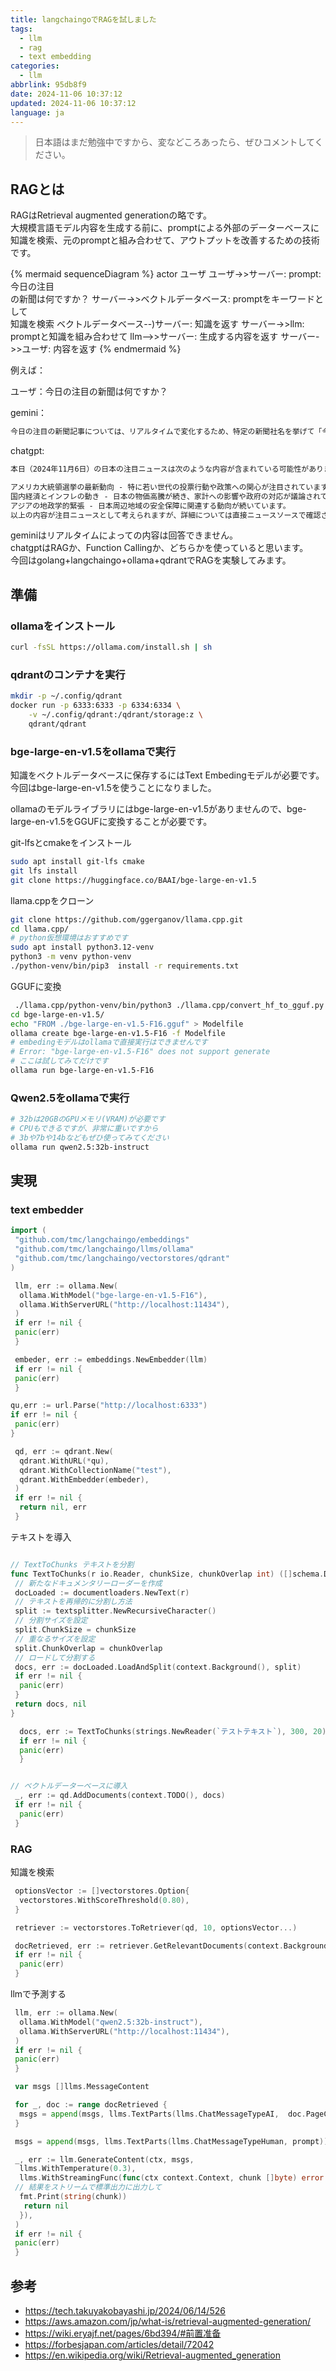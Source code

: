 ```yaml
---
title: langchaingoでRAGを試しました
tags:
  - llm
  - rag
  - text embedding
categories:
  - llm
abbrlink: 95db8f9
date: 2024-11-06 10:37:12
updated: 2024-11-06 10:37:12
language: ja
---
```


> 日本語はまだ勉強中ですから、変などころあったら、ぜひコメントしてください。

## RAGとは

RAGはRetrieval augmented generationの略です。  
大規模言語モデル内容を生成する前に、promptによる外部のデーターベースに知識を検索、元のpromptと組み合わせて、アウトプットを改善するための技術です。  

{% mermaid sequenceDiagram %}
    actor ユーザ
    ユーザ->>サーバー: prompt: 今日の注目<br/>の新聞は何ですか？
    サーバー->>ベクトルデータベース: promptをキーワードとして<br/>知識を検索
    ベクトルデータベース--)サーバー: 知識を返す
    サーバー->>llm: promptと知識を組み合わせて
    llm-->>サーバー: 生成する内容を返す
    サーバー->>ユーザ: 内容を返す
{% endmermaid %}

例えば：

ユーザ：今日の注目の新聞は何ですか？

gemini：

```txt
今日の注目の新聞記事については、リアルタイムで変化するため、特定の新聞社名を挙げて「今日の注目の記事はこれです」と断言することは難しいです。
```

chatgpt:

```txt
本日（2024年11月6日）の日本の注目ニュースは次のような内容が含まれている可能性があります：

アメリカ大統領選挙の最新動向 - 特に若い世代の投票行動や政策への関心が注目されています。
国内経済とインフレの動き - 日本の物価高騰が続き、家計への影響や政府の対応が議論されています。
アジアの地政学的緊張 - 日本周辺地域の安全保障に関連する動向が続いています。
以上の内容が注目ニュースとして考えられますが、詳細については直接ニュースソースで確認されるとよいでしょう。
```

geminiはリアルタイムによっての内容は回答できません。  
chatgptはRAGか、Function Callingか、どちらかを使っていると思います。  
今回はgolang+langchaingo+ollama+qdrantでRAGを実験してみます。

## 準備
<!--more-->
### ollamaをインストール

```bash
curl -fsSL https://ollama.com/install.sh | sh
```

### qdrantのコンテナを実行

```bash
mkdir -p ~/.config/qdrant
docker run -p 6333:6333 -p 6334:6334 \
    -v ~/.config/qdrant:/qdrant/storage:z \
    qdrant/qdrant
```

### bge-large-en-v1.5をollamaで実行

知識をベクトルデータベースに保存するにはText Embedingモデルが必要です。今回はbge-large-en-v1.5を使うことになりました。  

ollamaのモデルライブラリにはbge-large-en-v1.5がありませんので、bge-large-en-v1.5をGGUFに変換することが必要です。  

git-lfsとcmakeをインストール

```bash
sudo apt install git-lfs cmake
git lfs install
git clone https://huggingface.co/BAAI/bge-large-en-v1.5
```

llama.cppをクローン

```bash
git clone https://github.com/ggerganov/llama.cpp.git
cd llama.cpp/
# python仮想環境はおすすめです
sudo apt install python3.12-venv
python3 -m venv python-venv
./python-venv/bin/pip3  install -r requirements.txt
```

GGUFに変換

```bash
 ./llama.cpp/python-venv/bin/python3 ./llama.cpp/convert_hf_to_gguf.py ./bge-large-en-v1.5/
cd bge-large-en-v1.5/
echo "FROM ./bge-large-en-v1.5-F16.gguf" > Modelfile
ollama create bge-large-en-v1.5-F16 -f Modelfile
# embedingモデルはollamaで直接実行はできませんです
# Error: "bge-large-en-v1.5-F16" does not support generate
# ここは試してみてだけです
ollama run bge-large-en-v1.5-F16
```

### Qwen2.5をollamaで実行

```bash
# 32bは20GBのGPUメモリ(VRAM)が必要です
# CPUもできるですが、非常に重いですから
# 3bや7bや14bなどもぜひ使ってみてください
ollama run qwen2.5:32b-instruct
```

## 実現

### text embedder

```go
import (
 "github.com/tmc/langchaingo/embeddings"
 "github.com/tmc/langchaingo/llms/ollama"
 "github.com/tmc/langchaingo/vectorstores/qdrant"
)

 llm, err := ollama.New(
  ollama.WithModel("bge-large-en-v1.5-F16"),
  ollama.WithServerURL("http://localhost:11434"),
 )
 if err != nil {
 panic(err)
 }

 embeder, err := embeddings.NewEmbedder(llm)
 if err != nil {
 panic(err)
 }

qu,err := url.Parse("http://localhost:6333")
if err != nil {
 panic(err)
}

 qd, err := qdrant.New(
  qdrant.WithURL(*qu),
  qdrant.WithCollectionName("test"),
  qdrant.WithEmbedder(embeder),
 )
 if err != nil {
  return nil, err
 }
```

テキストを導入

```go

// TextToChunks テキストを分割
func TextToChunks(r io.Reader, chunkSize, chunkOverlap int) ([]schema.Document, error) {
 // 新たなドキュメンタリーローダーを作成
 docLoaded := documentloaders.NewText(r)
 // テキストを再帰的に分割し方法
 split := textsplitter.NewRecursiveCharacter()
 // 分割サイズを設定
 split.ChunkSize = chunkSize
 // 重なるサイズを設定
 split.ChunkOverlap = chunkOverlap
 // ロードして分割する
 docs, err := docLoaded.LoadAndSplit(context.Background(), split)
 if err != nil {
  panic(err)
 }
 return docs, nil
}

  docs, err := TextToChunks(strings.NewReader(`テストテキスト`), 300, 20)
  if err != nil {
  panic(err)
  }


// ベクトルデーターベースに導入
 _, err := qd.AddDocuments(context.TODO(), docs)
 if err != nil {
  panic(err)
 }
```

### RAG

知識を検索

```go
 optionsVector := []vectorstores.Option{
  vectorstores.WithScoreThreshold(0.80),
 }

 retriever := vectorstores.ToRetriever(qd, 10, optionsVector...)

 docRetrieved, err := retriever.GetRelevantDocuments(context.Background(), prompt)
 if err != nil {
  panic(err)
 }
```

llmで予測する

```go
 llm, err := ollama.New(
  ollama.WithModel("qwen2.5:32b-instruct"),
  ollama.WithServerURL("http://localhost:11434"),
 )
 if err != nil {
 panic(err)
 }

 var msgs []llms.MessageContent

 for _, doc := range docRetrieved {
  msgs = append(msgs, llms.TextParts(llms.ChatMessageTypeAI,  doc.PageContent))
 }

 msgs = append(msgs, llms.TextParts(llms.ChatMessageTypeHuman, prompt))

 _, err := llm.GenerateContent(ctx, msgs,
  llms.WithTemperature(0.3),
  llms.WithStreamingFunc(func(ctx context.Context, chunk []byte) error {
 // 結果をストリームで標準出力に出力して
  fmt.Print(string(chunk))
   return nil
  }),
 )
 if err != nil {
 panic(err)
 }
```

<!-- 

標準出力：ひょうじゅんしゅつりょく 

-->

## 参考

- <https://tech.takuyakobayashi.jp/2024/06/14/526>
- <https://aws.amazon.com/jp/what-is/retrieval-augmented-generation/>
- <https://wiki.eryajf.net/pages/6bd394/#前置准备>
- <https://forbesjapan.com/articles/detail/72042>
- <https://en.wikipedia.org/wiki/Retrieval-augmented_generation>
